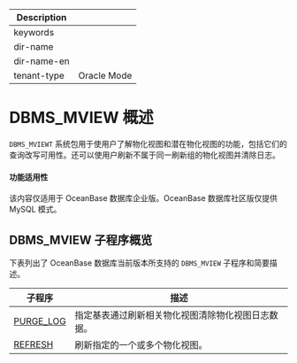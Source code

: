 | Description   |                 |
|---------------|-----------------|
| keywords      |                 |
| dir-name      |                 |
| dir-name-en   |                 |
| tenant-type   | Oracle Mode     |

# DBMS_MVIEW 概述

`DBMS_MVIEWT` 系统包用于使用户了解物化视图和潜在物化视图的功能，包括它们的查询改写可用性。还可以使用户刷新不属于同一刷新组的物化视图并清除日志。

<main id="notice" >
  <h4>功能适用性</h4>
  <p>该内容仅适用于 OceanBase 数据库企业版。OceanBase 数据库社区版仅提供 MySQL 模式。</p>
</main>

## DBMS_MVIEW 子程序概览

下表列出了 OceanBase 数据库当前版本所支持的 `DBMS_MVIEW` 子程序和简要描述。

| 子程序     | 描述                                      |
| --------- | ----------------------------------------- |
| [PURGE_LOG](200.purge-log-mysql.md)	| 指定基表通过刷新相关物化视图清除物化视图日志数据。  |
| [REFRESH](300.refresh-mysql.md)	  | 刷新指定的一个或多个物化视图。                   |
